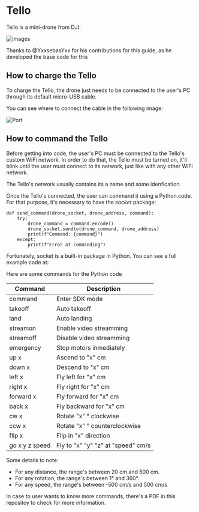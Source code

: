 # Tello
Tello is a mini-drone from DJI:

![images](https://github.com/user-attachments/assets/d93c2721-7a1e-4f18-a25a-a3d25786c33e)

Thanks to @YxxsebasYxx for his contributions for this guide, as he developed the base code for this

## How to charge the Tello
To charge the Tello, the drone just needs to be connected to the user's PC through its default micro-USB cable. 

You can see where to connect the cable in the following image:

![Port](https://github.com/user-attachments/assets/e53976f5-3b7b-44a6-b0d2-17569b2e595d)

## How to command the Tello
Before getting into code, the user's PC must be connected to the Tello's custom WiFi network. In order to do that, the Tello must be turned on, it'll blink until the user must connect to its network, just like with any other WiFi network.

The Tello's network usually contains its a name and some idenfication.

Once the Tello's connected, the user can command it using a Python code. For that purpose, it's necessary to have the *socket* package:

    def send_command(drone_socket, drone_address, command):
	    try:
	        drone_command = command.encode()
	        drone_socket.sendto(drone_command, drone_address)
	        print(f"Command: {command}")
	    except:
	        print(f"Error at commanding")

Fortunately, socket is a built-in package in Python. You can see a full example code at:

Here are some commands for the Python code

|**Command**  | **Description** | 
|--|--|
| command |Enter SDK mode  |
|takeoff  | Auto takeoff |
| land | Auto landing |
| streamon | Enable video streamming |
| streamoff | Disable video streamming |
| emergency | Stop motors inmediately |
| up x | Ascend to "x" cm |
| down x | Descend to "x" cm |
| left x | Fly left for "x" cm |
| right x | Fly right for "x" cm |
| forward x | Fly forward for "x" cm |
| back x | Fly backward for "x" cm |
| cw x | Rotate "x" ° clockwise |
| ccw x | Rotate "x" ° counterclockwise |
| flip x | Flip in "x" direction |
| go x y z speed | Fly to "x" "y" "z" at "speed" cm/s |

Some details to note:

 - For any distance, the range's between 20 cm and 500 cm.
 - For any rotation, the range's between 1° and 360°.
 - For any speed, the range's between -500 cm/s and 500 cm/s

In case to user wants to know more commands, there's a PDF in this repositoy to check for more information.

